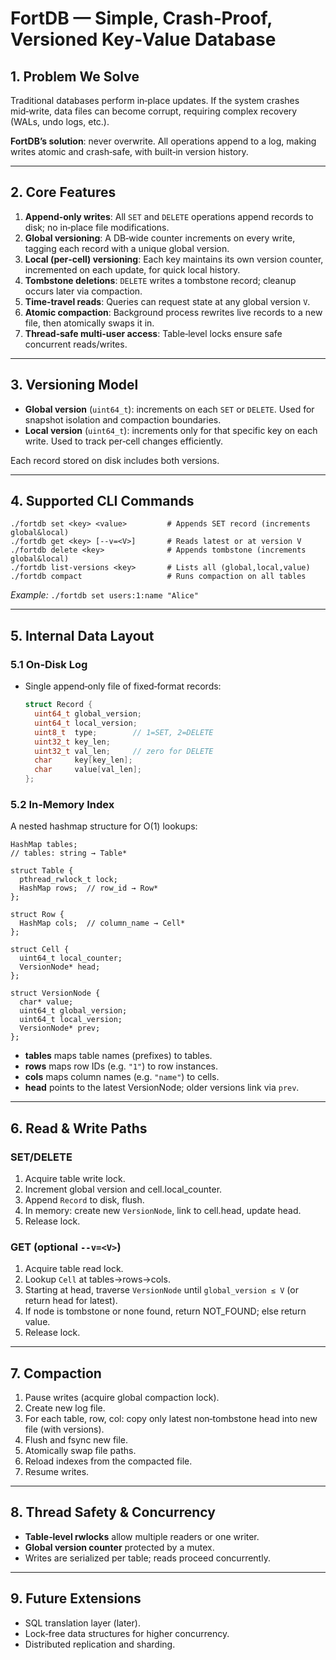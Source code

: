 # FortDB — Simple, Crash‑Proof, Versioned Key‑Value Database

## 1. Problem We Solve

Traditional databases perform in‑place updates. If the system crashes mid‑write, data files can become corrupt, requiring complex recovery (WALs, undo logs, etc.).

**FortDB’s solution**: never overwrite. All operations append to a log, making writes atomic and crash‑safe, with built‑in version history.

---

## 2. Core Features

1. **Append‑only writes**: All `SET` and `DELETE` operations append records to disk; no in‑place file modifications.
2. **Global versioning**: A DB‑wide counter increments on every write, tagging each record with a unique global version.
3. **Local (per‑cell) versioning**: Each key maintains its own version counter, incremented on each update, for quick local history.
4. **Tombstone deletions**: `DELETE` writes a tombstone record; cleanup occurs later via compaction.
5. **Time‑travel reads**: Queries can request state at any global version `V`.
6. **Atomic compaction**: Background process rewrites live records to a new file, then atomically swaps it in.
7. **Thread‑safe multi‑user access**: Table‑level locks ensure safe concurrent reads/writes.

---

## 3. Versioning Model

* **Global version** (`uint64_t`): increments on each `SET` or `DELETE`. Used for snapshot isolation and compaction boundaries.
* **Local version** (`uint64_t`): increments only for that specific key on each write. Used to track per‑cell changes efficiently.

Each record stored on disk includes both versions.

---

## 4. Supported CLI Commands

```
./fortdb set <key> <value>         # Appends SET record (increments global&local)
./fortdb get <key> [--v=<V>]       # Reads latest or at version V
./fortdb delete <key>              # Appends tombstone (increments global&local)
./fortdb list-versions <key>       # Lists all (global,local,value)
./fortdb compact                   # Runs compaction on all tables
```

*Example:* `./fortdb set users:1:name "Alice"`

---

## 5. Internal Data Layout

### 5.1 On‑Disk Log

* Single append‑only file of fixed‑format records:

  ```c
  struct Record {
    uint64_t global_version;
    uint64_t local_version;
    uint8_t  type;        // 1=SET, 2=DELETE
    uint32_t key_len;
    uint32_t val_len;     // zero for DELETE
    char     key[key_len];
    char     value[val_len];
  };
  ```

### 5.2 In‑Memory Index

A nested hashmap structure for O(1) lookups:

```text
HashMap tables;
// tables: string → Table*

struct Table {
  pthread_rwlock_t lock;
  HashMap rows;  // row_id → Row*
};

struct Row {
  HashMap cols;  // column_name → Cell*
};

struct Cell {
  uint64_t local_counter;
  VersionNode* head;
};

struct VersionNode {
  char* value;
  uint64_t global_version;
  uint64_t local_version;
  VersionNode* prev;
};
```

* **tables** maps table names (prefixes) to tables.
* **rows** maps row IDs (e.g. `"1"`) to row instances.
* **cols** maps column names (e.g. `"name"`) to cells.
* **head** points to the latest VersionNode; older versions link via `prev`.

---

## 6. Read & Write Paths

### SET/DELETE

1. Acquire table write lock.
2. Increment global version and cell.local\_counter.
3. Append `Record` to disk, flush.
4. In memory: create new `VersionNode`, link to cell.head, update head.
5. Release lock.

### GET (optional `--v=<V>`)

1. Acquire table read lock.
2. Lookup `Cell` at tables→rows→cols.
3. Starting at head, traverse `VersionNode` until `global_version ≤ V` (or return head for latest).
4. If node is tombstone or none found, return NOT\_FOUND; else return value.
5. Release lock.

---

## 7. Compaction

1. Pause writes (acquire global compaction lock).
2. Create new log file.
3. For each table, row, col: copy only latest non‑tombstone head into new file (with versions).
4. Flush and fsync new file.
5. Atomically swap file paths.
6. Reload indexes from the compacted file.
7. Resume writes.

---

## 8. Thread Safety & Concurrency

* **Table‑level rwlocks** allow multiple readers or one writer.
* **Global version counter** protected by a mutex.
* Writes are serialized per table; reads proceed concurrently.

---

## 9. Future Extensions

* SQL translation layer (later).
* Lock‑free data structures for higher concurrency.
* Distributed replication and sharding.
